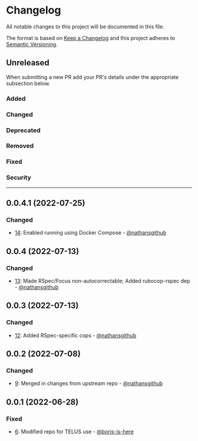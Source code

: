 # Changelog

All notable changes to this project will be documented in this file.

The format is based on [Keep a Changelog](http://keepachangelog.com/en/1.0.0/)
and this project adheres to [Semantic Versioning](http://semver.org/spec/v2.0.0.html).

## Unreleased

When submitting a new PR add your PR's details under the appropriate subsection below.

### Added

### Changed

### Deprecated

### Removed

### Fixed

### Security

------------------------
## 0.0.4.1 (2022-07-25)

### Changed

* [14](https://github.com/technekes/ps-core-ruby-styles/pull/14): Enabled running using Docker Compose - [@nathansgithub](https://github.com/nathansgithub)

## 0.0.4 (2022-07-13)

### Changed

* [13](https://github.com/technekes/ps-core-ruby-styles/pull/13): Made RSpec/Focus non-autocorrectable; Added rubocop-rspec dep - [@nathansgithub](https://github.com/nathansgithub)

## 0.0.3 (2022-07-13)

### Changed

* [12](https://github.com/technekes/ps-core-ruby-styles/pull/12): Added RSpec-specific cops - [@nathansgithub](https://github.com/nathansgithub)

## 0.0.2 (2022-07-08)

### Changed

* [9](https://github.com/technekes/ps-core-ruby-styles/pull/9): Merged in changes from upstream repo - [@nathansgithub](https://github.com/nathansgithub)

## 0.0.1 (2022-06-28)

### Fixed

* [6](https://github.com/technekes/ps-core-ruby-styles/pull/6): Modified repo for TELUS use - [@boris-is-here](https://github.com/boris-is-here)

